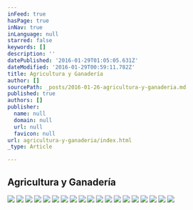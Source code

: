 ```yaml
---
inFeed: true
hasPage: true
inNav: true
inLanguage: null
starred: false
keywords: []
description: ''
datePublished: '2016-01-29T01:05:05.631Z'
dateModified: '2016-01-29T00:59:11.782Z'
title: Agricultura y Ganadería
author: []
sourcePath: _posts/2016-01-26-agricultura-y-ganaderia.md
published: true
authors: []
publisher:
  name: null
  domain: null
  url: null
  favicon: null
url: agricultura-y-ganaderia/index.html
_type: Article

---
```

## Agricultura y Ganadería
![](https://s3-us-west-2.amazonaws.com/the-grid-img/p/50358a9e2436ac718ea653451c0f237165a87392.jpg)
![](https://s3-us-west-2.amazonaws.com/the-grid-img/p/d3db6c6b912468ee0b8a203759101a98580003ec.jpg)
![](https://s3-us-west-2.amazonaws.com/the-grid-img/p/29b052cd438e2cc4701492b07abb43c54a9debb8.jpg)
![](https://s3-us-west-2.amazonaws.com/the-grid-img/p/a9315f50b1738a8bc2abe03f7fc21233ae7d2b3c.jpg)
![](https://s3-us-west-2.amazonaws.com/the-grid-img/p/c63059a05c2a39cef9cccfc523ea014e21a60036.jpg)
![](https://s3-us-west-2.amazonaws.com/the-grid-img/p/1f4c4426e38870864c0665a3514aaef23da9b9d7.jpg)
![](https://s3-us-west-2.amazonaws.com/the-grid-img/p/4533be003107951ebafbb2e1a2ed296d8d306d39.jpg)
![](https://s3-us-west-2.amazonaws.com/the-grid-img/p/1e9de5f58ac7c38b878e406cce08b0ae2205615e.jpg)
![](https://s3-us-west-2.amazonaws.com/the-grid-img/p/020291175de94514fb977a445a5311ae540f3d0c.jpg)
![](https://s3-us-west-2.amazonaws.com/the-grid-img/p/b05422d070d892aac04d0e723fb41e9ab0482f46.jpg)
![](https://s3-us-west-2.amazonaws.com/the-grid-img/p/97a1f6131b2ecd8a77e60bec635f7f7e07891d00.jpg)
![](https://s3-us-west-2.amazonaws.com/the-grid-img/p/2dfc447b7fc9d2e450963685eefb5b48647cfd4b.jpg)
![](https://s3-us-west-2.amazonaws.com/the-grid-img/p/82ba4b0232be020546a8ac437a97f3a3ded34735.jpg)
![](https://s3-us-west-2.amazonaws.com/the-grid-img/p/1df9f5a7edd67c7ab886566e1b645685371167bd.jpg)
![](https://s3-us-west-2.amazonaws.com/the-grid-img/p/83df2ac3c8f89d3bc08fae6940d129deb19bfbff.jpg)
![](https://s3-us-west-2.amazonaws.com/the-grid-img/p/cdf8f4db9d9394d45e8195a74130a9e4236764ae.jpg)
![](https://s3-us-west-2.amazonaws.com/the-grid-img/p/6a1a70b8d140c286e5f4e2ac7e0c69557aacd3d0.jpg)
![](https://s3-us-west-2.amazonaws.com/the-grid-img/p/a8264ad3a62a2a3137bdb7de9c3e66381625c5c2.jpg)
![](https://s3-us-west-2.amazonaws.com/the-grid-img/p/00bd0b6662f3e3aaa4c253bf491576c76b7d4ca2.jpg)